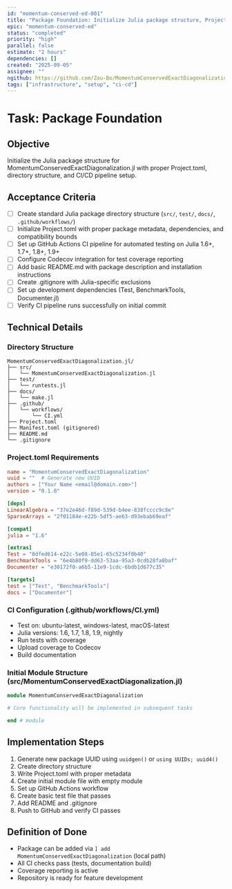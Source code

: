 ```yaml
---
id: "momentum-conserved-ed-001"
title: "Package Foundation: Initialize Julia package structure, Project.toml, CI/CD setup"
epic: "momentum-conserved-ed"
status: "completed"
priority: "high"
parallel: false
estimate: "2 hours"
dependencies: []
created: "2025-09-05"
assignee: ""
ngithub: https://github.com/Zou-Bo/MomentumConservedExactDiagonalization.jl/issues/2
tags: ["infrastructure", "setup", "ci-cd"]
---
```


# Task: Package Foundation

## Objective
Initialize the Julia package structure for MomentumConservedExactDiagonalization.jl with proper Project.toml, directory structure, and CI/CD pipeline setup.

## Acceptance Criteria
- [ ] Create standard Julia package directory structure (`src/`, `test/`, `docs/`, `.github/workflows/`)
- [ ] Initialize Project.toml with proper package metadata, dependencies, and compatibility bounds
- [ ] Set up GitHub Actions CI pipeline for automated testing on Julia 1.6+, 1.7+, 1.8+, 1.9+
- [ ] Configure Codecov integration for test coverage reporting
- [ ] Add basic README.md with package description and installation instructions
- [ ] Create .gitignore with Julia-specific exclusions
- [ ] Set up development dependencies (Test, BenchmarkTools, Documenter.jl)
- [ ] Verify CI pipeline runs successfully on initial commit

## Technical Details

### Directory Structure
```
MomentumConservedExactDiagonalization.jl/
├── src/
│   └── MomentumConservedExactDiagonalization.jl
├── test/
│   └── runtests.jl
├── docs/
│   └── make.jl
├── .github/
│   └── workflows/
│       └── CI.yml
├── Project.toml
├── Manifest.toml (gitignored)
├── README.md
└── .gitignore
```

### Project.toml Requirements
```toml
name = "MomentumConservedExactDiagonalization"
uuid = ""  # Generate new UUID
authors = ["Your Name <email@domain.com>"]
version = "0.1.0"

[deps]
LinearAlgebra = "37e2e46d-f89d-539d-b4ee-838fcccc9c8e"
SparseArrays = "2f01184e-e22b-5df5-ae63-d93ebab69eaf"

[compat]
julia = "1.6"

[extras]
Test = "8dfed614-e22c-5e08-85e1-65c5234f0b40"
BenchmarkTools = "6e4b80f9-dd63-53aa-95a3-0cdb28fa8baf"
Documenter = "e30172f0-a6b5-11e9-1cdc-6bdb1d677c35"

[targets]
test = ["Test", "BenchmarkTools"]
docs = ["Documenter"]
```

### CI Configuration (.github/workflows/CI.yml)
- Test on: ubuntu-latest, windows-latest, macOS-latest
- Julia versions: 1.6, 1.7, 1.8, 1.9, nightly
- Run tests with coverage
- Upload coverage to Codecov
- Build documentation

### Initial Module Structure (src/MomentumConservedExactDiagonalization.jl)
```julia
module MomentumConservedExactDiagonalization

# Core functionality will be implemented in subsequent tasks

end # module
```

## Implementation Steps
1. Generate new package UUID using `uuidgen()` or `using UUIDs; uuid4()`
2. Create directory structure
3. Write Project.toml with proper metadata
4. Create initial module file with empty module
5. Set up GitHub Actions workflow
6. Create basic test file that passes
7. Add README and .gitignore
8. Push to GitHub and verify CI passes

## Definition of Done
- Package can be added via `] add MomentumConservedExactDiagonalization` (local path)
- All CI checks pass (tests, documentation build)
- Coverage reporting is active
- Repository is ready for feature development